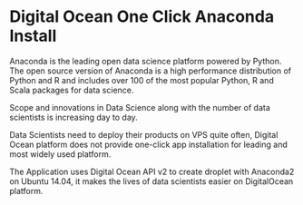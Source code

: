 # Digital Ocean One Click Anaconda Install

Anaconda is the leading open data science platform powered by Python. The open source version of Anaconda is a high performance distribution of Python and R and includes over 100 of the most popular Python, R and Scala packages for data science.

Scope and innovations in Data Science along with the number of data scientists is increasing day to day.

Data Scientists need to deploy their products on VPS quite often, Digital Ocean platform does not provide one-click app installation for leading and most widely used platform.

The Application uses Digital Ocean API v2 to create droplet with Anaconda2 on Ubuntu 14.04, it makes the lives of data scientists easier on DigitalOcean platform.
